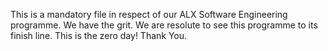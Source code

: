 This is a mandatory file in respect of our ALX Software Engineering programme.
We have the grit. We are resolute to see this programme to its finish line.
This is the zero day! Thank You.
